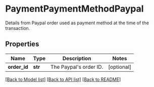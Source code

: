 # PaymentPaymentMethodPaypal

Details from Paypal order used as payment method at the time of the transaction.
## Properties
Name | Type | Description | Notes
------------ | ------------- | ------------- | -------------
**order_id** | **str** | The Paypal&#39;s order ID. | [optional] 

[[Back to Model list]](../README.md#documentation-for-models) [[Back to API list]](../README.md#documentation-for-api-endpoints) [[Back to README]](../README.md)


